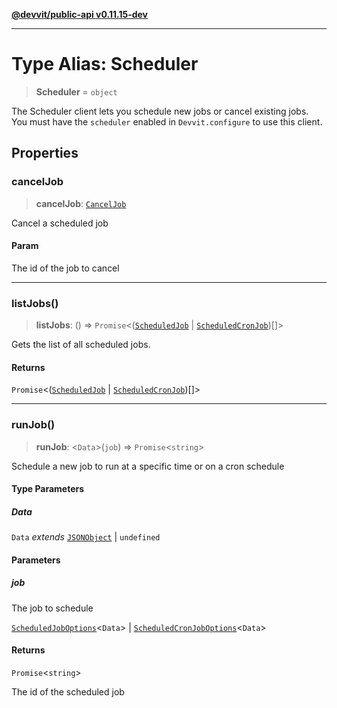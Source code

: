 [**@devvit/public-api v0.11.15-dev**](../README.md)

---

# Type Alias: Scheduler

> **Scheduler** = `object`

The Scheduler client lets you schedule new jobs or cancel existing jobs.
You must have the `scheduler` enabled in `Devvit.configure` to use this client.

## Properties

<a id="canceljob"></a>

### cancelJob

> **cancelJob**: [`CancelJob`](CancelJob.md)

Cancel a scheduled job

#### Param

The id of the job to cancel

---

<a id="listjobs"></a>

### listJobs()

> **listJobs**: () => `Promise`\<([`ScheduledJob`](ScheduledJob.md) \| [`ScheduledCronJob`](ScheduledCronJob.md))[]\>

Gets the list of all scheduled jobs.

#### Returns

`Promise`\<([`ScheduledJob`](ScheduledJob.md) \| [`ScheduledCronJob`](ScheduledCronJob.md))[]\>

---

<a id="runjob"></a>

### runJob()

> **runJob**: \<`Data`\>(`job`) => `Promise`\<`string`\>

Schedule a new job to run at a specific time or on a cron schedule

#### Type Parameters

##### Data

`Data` _extends_ [`JSONObject`](JSONObject.md) \| `undefined`

#### Parameters

##### job

The job to schedule

[`ScheduledJobOptions`](ScheduledJobOptions.md)\<`Data`\> | [`ScheduledCronJobOptions`](ScheduledCronJobOptions.md)\<`Data`\>

#### Returns

`Promise`\<`string`\>

The id of the scheduled job
